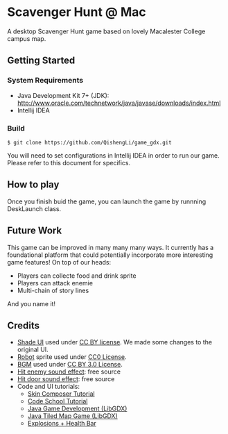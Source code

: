 # Scavenger Hunt @ Mac
A desktop Scavenger Hunt game based on lovely Macalester College campus map. 

## Getting Started
### System Requirements
- Java Development Kit 7+ (JDK): http://www.oracle.com/technetwork/java/javase/downloads/index.html
- Intellij IDEA

### Build
```
$ git clone https://github.com/QishengLi/game_gdx.git
```

You will need to set configurations in Intellij IDEA in order to run our game. Please refer to this document for specifics.

## How to play

Once you finish buid the game, you can launch the game by runnning DeskLaunch class.

## Future Work
This game can be improved in many many many ways. It currently has a foundational platform that could potentially incorporate more interesting game features! On top of our heads:

- Players can collecte food and drink sprite
- Players can attack enemie
- Multi-chain of story lines

And you name it!

## Credits
- [Shade UI](https://github.com/czyzby/gdx-skins/tree/master/shade) used under [CC BY license](http://creativecommons.org/licenses/by/4.0/). We made some changes to the original UI. 
- [Robot](https://opengameart.org/content/a-pack-of-robots-2) sprite used under [CC0 License](https://creativecommons.org/share-your-work/public-domain/cc0/).
- [BGM](https://opengameart.org/content/winds-of-stories ) used under [CC BY 3.0 License](https://creativecommons.org/licenses/by/3.0/).
- [Hit enemy sound effect](http://soundbible.com/): free source
- [Hit door sound effect](xxxxx): free source
- Code and UI tutorials:
  - [Skin Composer Tutorial](https://www.youtube.com/watch?v=78amAV0_e24&list=LLij4FgNVkGdMLQ3HAXTznPQ&index=3)
  - [Code School Tutorial](https://www.youtube.com/watch?v=a8MPxzkwBwo&list=PLZm85UZQLd2SXQzsF-a0-pPF6IWDDdrXt)
  - [Java Game Development (LibGDX)](https://www.youtube.com/playlist?list=PLXY8okVWvwZ0JOwHiH1TntAdq-UDPnC2L)
  - [Java Tiled Map Game (LibGDX)](https://www.youtube.com/playlist?list=PLXY8okVWvwZ0qmqSBhOtqYRjzWtUCWylb)
  - [Explosions + Health Bar](https://www.youtube.com/watch?v=jzFZ7N-SKfk)
